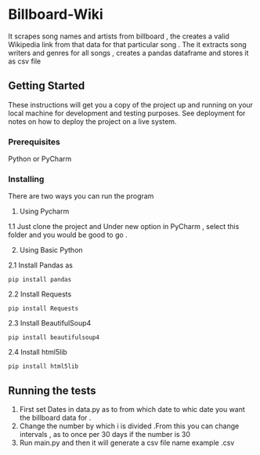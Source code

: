 # Billboard-Wiki

It scrapes song names and artists from billboard , the creates a valid Wikipedia link from that data for that particular song . The it extracts song writers and genres for all songs , creates a pandas dataframe and stores it as csv file

## Getting Started

These instructions will get you a copy of the project up and running on your local machine for development and testing purposes. See deployment for notes on how to deploy the project on a live system.

### Prerequisites

Python or PyCharm

### Installing

There are two ways you can run the program

1. Using Pycharm

1.1 Just clone the project and Under new option in PyCharm , select this folder and you would be good to go .

2. Using Basic Python 

2.1 Install Pandas as 

```
pip install pandas

```
2.2 Install Requests

```
pip install Requests
```
2.3  Install BeautifulSoup4

```
pip install beautifulsoup4

```
2.4 Install html5lib
```
pip install html5lib

```


## Running the tests

1. First set Dates in data.py as to from which date to whic date you want the billboard data for .
2. Change the number by which i is divided .From this you can change intervals , as to once per 30 days if the number is 30
3. Run main.py and then it will generate a csv file name example .csv

